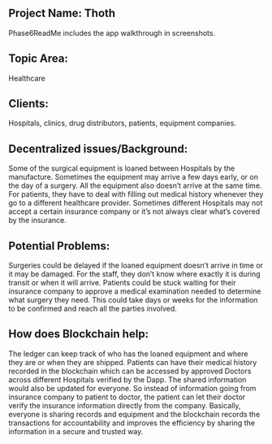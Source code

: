 ## Project Name: Thoth
Phase6ReadMe includes the app walkthrough in screenshots. 

## Topic Area: 
Healthcare

## Clients: 
Hospitals, clinics, drug distributors, patients, equipment companies.

## Decentralized issues/Background: 
Some of the surgical equipment is loaned between Hospitals by the manufacture. Sometimes the equipment may arrive a few days early, or on the day of a surgery. All the equipment also doesn’t arrive at the same time. For patients, they have to deal with filling out medical history whenever they go to a different healthcare provider. Sometimes different Hospitals may not accept a certain insurance company or it’s not always clear what’s covered by the insurance.

## Potential Problems: 
Surgeries could be delayed if the loaned equipment doesn’t arrive in time or it may be damaged. For the staff, they don’t know where exactly it is during transit or when it will arrive. Patients could be stuck waiting for their insurance company to approve a medical examination needed to determine what surgery they need. This could take days or weeks for the information to be confirmed and reach all the parties involved.

## How does Blockchain help: 
The ledger can keep track of who has the loaned equipment and where they are or when they are shipped. Patients can have their medical history recorded in the blockchain which can be accessed by approved Doctors across different Hospitals verified by the Dapp. The shared information would also be updated for everyone. So instead of information going from insurance company to patient to doctor, the patient can let their doctor verify the insurance information directly from the company. Basically, everyone is sharing records and equipment and the blockchain records the transactions for accountability and improves the efficiency by sharing the information in a secure and trusted way.
